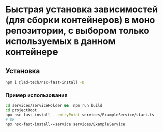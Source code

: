 
# Быстрая установка зависимостей (для сборки контейнеров) в моно репозитории, с выбором только используемых в данном контейнере


## Установка

```bash
npm i @lad-tech/nsc-fast-install -D

```

### Пример использования

```bash 
cd services/serviceFolder &&  npm run build
cd projectRoot
npx nsc-fast-install --entryPoint services/ExampleService/start.ts     
# OR 
npx nsc-fast-install--service services/ExampleService 
```
